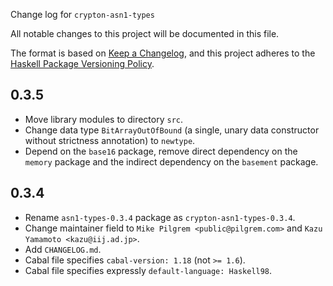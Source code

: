 Change log for `crypton-asn1-types`

All notable changes to this project will be documented in this file.

The format is based on [Keep a Changelog](https://keepachangelog.com/en/1.0.0/),
and this project adheres to the
[Haskell Package Versioning Policy](https://pvp.haskell.org/).

## 0.3.5

* Move library modules to directory `src`.
* Change data type `BitArrayOutOfBound` (a single, unary data constructor
  without strictness annotation) to `newtype`.
* Depend on the `base16` package, remove direct dependency on the `memory`
  package and the indirect dependency on the `basement` package.

## 0.3.4

* Rename `asn1-types-0.3.4` package as `crypton-asn1-types-0.3.4`.
* Change maintainer field to `Mike Pilgrem <public@pilgrem.com>` and
  `Kazu Yamamoto <kazu@iij.ad.jp>`.
* Add `CHANGELOG.md`.
* Cabal file specifies `cabal-version: 1.18` (not `>= 1.6`).
* Cabal file specifies expressly `default-language: Haskell98`.
